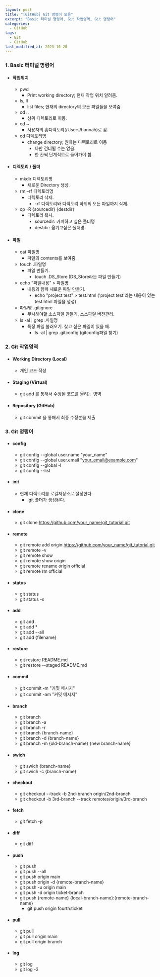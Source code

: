 ```yaml
---
layout: post
title: "[GitHub] Git 명령어 모음"
excerpt: "Basic 터미널 명령어, Git 작업영역, Git 명령어"
categories:
  - GitHub
tags:
  - Git
  - GitHub
last_modified_at: 2023-10-20
---
```


### 1. Basic 터미널 명령어

* #### 작업위치
  - pwd
    + Print working directory; 현재 작업 위치 알려줌.
  - ls, ll
    + list files; 현재의 directory의 모든 파일들을 보여줌.
  - cd ..
    + 상위 디렉토리로 이동.
  - cd ~
    + 사용자의 홈디렉토리(/Users/hannah)로 감.
  - cd 디렉토리명
    + change directory; 원하는 디렉토리로 이동
      + 다만 건너뛸 수는 없음.
      + 한 칸씩 단계적으로 들어가야 함.

* #### 디렉토리 / 폴더
  - mkdir 디렉토리명
    + 새로운 Directory 생성.
  - rm –rf 디렉토리명
    + 디렉토리 삭제.
      + -rf 디렉토리와 디렉토리 하위의 모든 파일까지 삭제.
  - cp -R {sourcedir} {destdir}
    + 디렉토리 복사.
      + sourcedir: 카피하고 싶은 폴더명
      + destdir: 옮기고싶은 폴더명.

* #### 파일
  - cat 파일명
    + 파일의 contents를 보여줌.
  - touch .파일명
    + 파일 만들기.
      + touch .DS_Store (DS_Store라는 파일 만들기)
  - echo "파일내용" > 파일명
    + 내용과 함께 새로운 파일 만들기.
      + echo "project test" > test.html ('project test'라는 내용이 있는 test.html 파일을 생성)
  - 파일명 .gitignore
    + 무시해야할 소스파일 만들기. 소스파일 버전관리.
  - ls -al \| grep .파일명
    + 특정 파일 불러오기. 찾고 싶은 파일이 있을 때.
      + ls -al \| grep .gitconfig (gitconfig파일 찾기)

### 2. Git 작업영역

* #### Working Directory (Local)
  - 개인 코드 작성
* #### Staging (Virtual)
  - git add 를 통해서 수정된 코드를 올리는 영역
* #### Repository (GitHub)
  - git commit 을 통해서 최종 수정본을 제출

### 3. Git 명령어

* #### config
  - git config --global user.name "your_name"
  - git config --global user.email "your_email@example.com"
  - git config --global -l
  - git config --list
* #### init
  - 현재 디렉토리를 로컬저장소로 설정한다.
    + .git 폴더가 생성된다.
* #### clone
  - git clone https://github.com/your_name/git_tutorial.git
* #### remote
  - git remote add origin https://github.com/your_name/git_tutorial.git
  - git remote -v
  - git remote show
  - git remote show origin
  - git remote rename origin official
  - git remote rm official
* #### status
  - git status
  - git status -s
* #### add
  - git add .
  - git add *
  - git add --all
  - git add {filename}
* #### restore
  - git restore README.md
  - git restore --staged README.md
* #### commit
  - git commit -m "커밋 메시지"
  - git commit -am "커밋 메시지"
* #### branch
  - git branch
  - git branch -a
  - git branch -r
  - git branch {branch-name}
  - git branch -d {branch-name}
  - git branch -m {old-branch-name} {new branch-name}
* #### swich
  - git swich {branch-name}
  - git swich -c {branch-name}
* #### checkout
  - git checkout --track -b 2nd-branch origin/2nd-branch
  - git checkout -b 3rd-branch --track remotes/origin/3rd-branch
* #### fetch
  - git fetch -p
* #### diff
  - git diff
* #### push
  - git push
  - git push --all
  - git push origin main
  - git push origin -d {remote-branch-name}
  - git push -u origin main
  - git push -d origin ticket-branch
  - git push {remote-name} {local-branch-name}:{remote-branch-name}
    + git push origin fourth:ticket
* #### pull
  - git pull
  - git pull origin main
  - git pull origin branch
* #### log
  - git log
  - git log -3